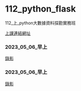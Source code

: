 # __112_python_flask__
112_上_python大數據資料探勘實務班

[上課連結網址](https://meet.google.com/ghs-xzys-oaj)

### 2023_05_06_早上
[錄影](https://youtube.com/live/fWLSVRak3Cg)


### 2023_05_06_早上
[錄影](https://youtube.com/live/s1B70OYObks)


